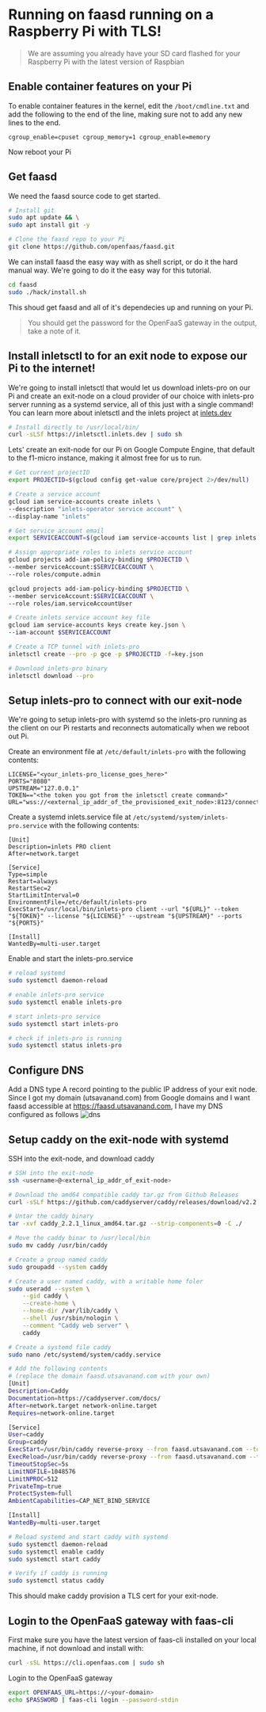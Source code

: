 # Running on faasd running on a Raspberry Pi with TLS!

> We are assuming you already have your SD card flashed for your Raspberry Pi with the latest version of Raspbian

## Enable container features on your Pi
To enable container features in the kernel, edit the `/boot/cmdline.txt` and add the following to the end of the line, making sure not to add any new lines to the end.
```
cgroup_enable=cpuset cgroup_memory=1 cgroup_enable=memory
```
Now reboot your Pi

## Get faasd
We need the faasd source code to get started.

```bash
# Install git
sudo apt update && \
sudo apt install git -y

# Clone the faasd repo to your Pi
git clone https://github.com/openfaas/faasd.git
```

We can install faasd the easy way with as shell script, or do it the hard manual way. We're going to do it the easy way for this tutorial.
```bash
cd faasd
sudo ./hack/install.sh
```
This shoud get faasd and all of it's dependecies up and running on your Pi.
> You should get the password for the OpenFaaS gateway in the output, take a note of it.

## Install inletsctl to for an exit node to expose our Pi to the internet!

We're going to install inletsctl that would let us download inlets-pro on our Pi and create an exit-node on a cloud provider of our choice with inlets-pro server running as a systemd service, all of this just with a single command!
You can learn more about inletsctl and the inlets project at [inlets.dev](https://inlets.dev)

```bash
# Install directly to /usr/local/bin/
curl -sLSf https://inletsctl.inlets.dev | sudo sh
```

Lets' create an exit-node for our Pi on Google Compute Engine, that default to the f1-micro instance, making it almost free for us to run.

```bash
# Get current projectID
export PROJECTID=$(gcloud config get-value core/project 2>/dev/null)

# Create a service account
gcloud iam service-accounts create inlets \
--description "inlets-operator service account" \
--display-name "inlets"

# Get service account email
export SERVICEACCOUNT=$(gcloud iam service-accounts list | grep inlets | awk '{print $2}')

# Assign appropriate roles to inlets service account
gcloud projects add-iam-policy-binding $PROJECTID \
--member serviceAccount:$SERVICEACCOUNT \
--role roles/compute.admin

gcloud projects add-iam-policy-binding $PROJECTID \
--member serviceAccount:$SERVICEACCOUNT \
--role roles/iam.serviceAccountUser

# Create inlets service account key file
gcloud iam service-accounts keys create key.json \
--iam-account $SERVICEACCOUNT

# Create a TCP tunnel with inlets-pro
inletsctl create --pro -p gce -p $PROJECTID -f=key.json

# Download inlets-pro binary
inletsctl download --pro
```

## Setup inlets-pro to connect with our exit-node
We're going to setup inlets-pro with systemd so the inlets-pro running as the client on our Pi restarts and reconnects automatically when we reboot out Pi.

Create an environment file at `/etc/default/inlets-pro` with the following contents:
```
LICENSE="<your_inlets-pro_license_goes_here>"
PORTS="8080"
UPSTREAM="127.0.0.1"
TOKEN=="<the token you got from the inletsctl create command>"
URL="wss://<external_ip_addr_of_the_provisioned_exit_node>:8123/connect"
```

Create  a systemd inlets.service file at `/etc/systemd/system/inlets-pro.service` with the following contents:
```
[Unit]
Description=inlets PRO client
After=network.target

[Service]
Type=simple
Restart=always
RestartSec=2
StartLimitInterval=0
EnvironmentFile=/etc/default/inlets-pro
ExecStart=/usr/local/bin/inlets-pro client --url "${URL}" --token "${TOKEN}" --license "${LICENSE}" --upstream "${UPSTREAM}" --ports "${PORTS}"

[Install]
WantedBy=multi-user.target
```

Enable and start the inlets-pro.service
```bash
# reload systemd
sudo systemctl daemon-reload

# enable inlets-pro service
sudo systemctl enable inlets-pro

# start inlets-pro service
sudo systemctl start inlets-pro

# check if inlets-pro is running
sudo systemctl status inlets-pro
```

## Configure DNS
Add a DNS type A record pointing to the public IP address of your exit node. Since I got my domain (utsavanand.com) from Google domains and I want faasd accessible at https://faasd.utsavanand.com, I have my DNS configured as follows
![dns](../images/dns.jpg)

## Setup caddy on the exit-node with systemd
SSH into the exit-node, and download caddy
```bash
# SSH into the exit-node
ssh <username>@<external_ip_addr_of_exit-node>

# Download the amd64 compatible caddy tar.gz from Github Releases
curl -sSLf https://github.com/caddyserver/caddy/releases/download/v2.2.1/caddy_2.2.1_linux_amd64.tar.gz -o caddy_2.2.1_linux_amd64.tar.gz

# Untar the caddy binary
tar -xvf caddy_2.2.1_linux_amd64.tar.gz --strip-components=0 -C ./

# Move the caddy binar to /usr/local/bin
sudo mv caddy /usr/bin/caddy

# Create a group named caddy
sudo groupadd --system caddy

# Create a user named caddy, with a writable home foler
sudo useradd --system \
    --gid caddy \
    --create-home \
    --home-dir /var/lib/caddy \
    --shell /usr/sbin/nologin \
    --comment "Caddy web server" \
    caddy

# Create a systemd file caddy
sudo nano /etc/systemd/system/caddy.service

# Add the following contents
# (replace the domain faasd.utsavanand.com with your own)
[Unit]
Description=Caddy
Documentation=https://caddyserver.com/docs/
After=network.target network-online.target
Requires=network-online.target

[Service]
User=caddy
Group=caddy
ExecStart=/usr/bin/caddy reverse-proxy --from faasd.utsavanand.com --to 127.0.0.1:8080
ExecReload=/usr/bin/caddy reverse-proxy --from faasd.utsavanand.com --to 127.0.0.1:8080
TimeoutStopSec=5s
LimitNOFILE=1048576
LimitNPROC=512
PrivateTmp=true
ProtectSystem=full
AmbientCapabilities=CAP_NET_BIND_SERVICE

[Install]
WantedBy=multi-user.target

# Reload systemd and start caddy with systemd
sudo systemctl daemon-reload
sudo systemctl enable caddy
sudo systemctl start caddy

# Verify if caddy is running
sudo systemctl status caddy
```
This should make caddy provision a TLS cert for your exit-node.

## Login to the OpenFaaS gateway with faas-cli

First make sure you have the latest version of faas-cli installed on your local machine, if not download and install with:
```bash
curl -sSL https://cli.openfaas.com | sudo sh
```
Login to the OpenFaaS gateway
```bash
export OPENFAAS_URL=https://<your-domain>
echo $PASSWORD | faas-cli login --password-stdin
```
